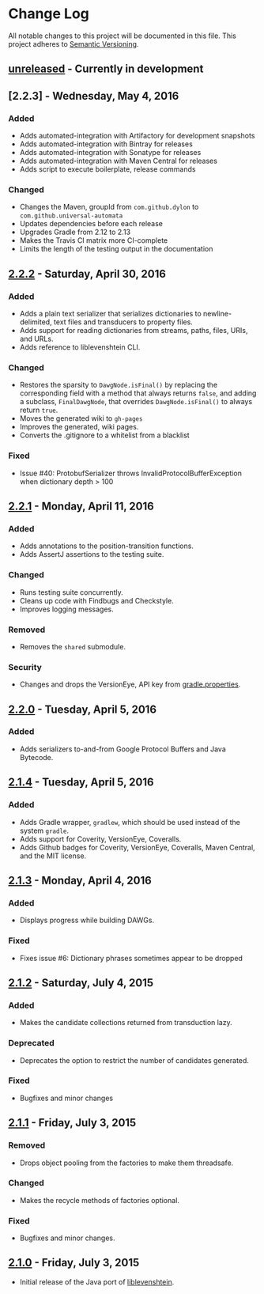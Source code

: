 # Change Log
All notable changes to this project will be documented in this file.
This project adheres to [Semantic Versioning](http://semver.org/).

## [unreleased] - Currently in development

## [2.2.3] - Wednesday, May 4, 2016

### Added
- Adds automated-integration with Artifactory for development snapshots
- Adds automated-integration with Bintray for releases
- Adds automated-integration with Sonatype for releases
- Adds automated-integration with Maven Central for releases
- Adds script to execute boilerplate, release commands

### Changed
- Changes the Maven, groupId from `com.github.dylon` to `com.github.universal-automata`
- Updates dependencies before each release
- Upgrades Gradle from 2.12 to 2.13
- Makes the Travis CI matrix more CI-complete
- Limits the length of the testing output in the documentation

## [2.2.2] - Saturday, April 30, 2016

### Added
- Adds a plain text serializer that serializes dictionaries to
newline-delimited, text files and transducers to property files.
- Adds support for reading dictionaries from streams, paths, files, URIs, and
URLs.
- Adds reference to liblevenshtein CLI.

### Changed
- Restores the sparsity to `DawgNode.isFinal()` by replacing the corresponding
field with a method that always returns `false`, and adding a subclass,
`FinalDawgNode`, that overrides `DawgNode.isFinal()` to always return `true`.
- Moves the generated wiki to `gh-pages`
- Improves the generated, wiki pages.
- Converts the .gitignore to a whitelist from a blacklist

### Fixed
- Issue #40: ProtobufSerializer throws InvalidProtocolBufferException when
  dictionary depth &gt; 100

## [2.2.1] - Monday, April 11, 2016

### Added
- Adds annotations to the position-transition functions.
- Adds AssertJ assertions to the testing suite.

### Changed
- Runs testing suite concurrently.
- Cleans up code with Findbugs and Checkstyle.
- Improves logging messages.

### Removed
- Removes the `shared` submodule.

### Security
- Changes and drops the VersionEye, API key from
[gradle.properties][gradle-properties-2.2.1].

## [2.2.0] - Tuesday, April 5, 2016

### Added
- Adds serializers to-and-from Google Protocol Buffers and Java Bytecode.

## [2.1.4] - Tuesday, April 5, 2016

### Added
- Adds Gradle wrapper, `gradlew`, which should be used instead of the system
`gradle`.
- Adds support for Coverity, VersionEye, Coveralls.
- Adds Github badges for Coverity, VersionEye, Coveralls, Maven Central, and the
MIT license.

## [2.1.3] - Monday, April 4, 2016

### Added
- Displays progress while building DAWGs.

### Fixed
- Fixes issue #6: Dictionary phrases sometimes appear to be dropped

## [2.1.2] - Saturday, July 4, 2015

### Added
- Makes the candidate collections returned from transduction lazy.

### Deprecated
- Deprecates the option to restrict the number of candidates generated.

### Fixed
- Bugfixes and minor changes

## [2.1.1] - Friday, July 3, 2015

### Removed
- Drops object pooling from the factories to make them threadsafe.

### Changed
- Makes the recycle methods of factories optional.

### Fixed
- Bugfixes and minor changes.

## [2.1.0] - Friday, July 3, 2015
- Initial release of the Java port of [liblevenshtein][liblevenshtein].

[unreleased]: https://github.com/universal-automata/liblevenshtein-java/compare/2.2.3...master
[2.2.2]: https://github.com/universal-automata/liblevenshtein-java/compare/2.2.2...2.2.3
[2.2.2]: https://github.com/universal-automata/liblevenshtein-java/compare/2.2.1...2.2.2
[2.2.1]: https://github.com/universal-automata/liblevenshtein-java/compare/2.2.0...2.2.1
[2.2.0]: https://github.com/universal-automata/liblevenshtein-java/compare/2.1.4...2.2.0
[2.1.4]: https://github.com/universal-automata/liblevenshtein-java/compare/2.1.3...2.1.4
[2.1.3]: https://github.com/universal-automata/liblevenshtein-java/compare/2.1.2...2.1.3
[2.1.2]: https://github.com/universal-automata/liblevenshtein-java/compare/2.1.1...2.1.2
[2.1.1]: https://github.com/universal-automata/liblevenshtein-java/compare/2.1.0...2.1.1
[2.1.0]: https://github.com/universal-automata/liblevenshtein-java/compare/bdca39b3261a510095e12daf9af2f1bde846fee4...2.1.0

[liblevenshtein]: https://github.com/universal-automata/liblevenshtein "liblevenshtein"

[gradle-properties-2.2.1]: https://github.com/universal-automata/liblevenshtein-java/blob/2.2.1/gradle.properties "gradle.properties"
